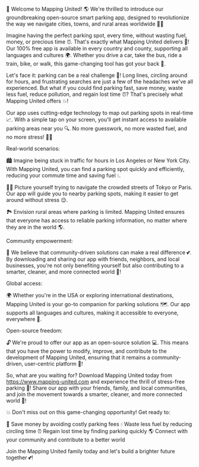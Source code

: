 🎉 Welcome to Mapping United! 🌎 We're thrilled to introduce our groundbreaking open-source smart parking app, designed to revolutionize the way we navigate cities, towns, and rural areas worldwide 🔴💨

Imagine having the perfect parking spot, every time, without wasting fuel, money, or precious time ⏰. That's exactly what Mapping United delivers 🎁! Our 100% free app is available in every country and county, supporting all languages and cultures 🌍. Whether you drive a car, take the bus, ride a train, bike, or walk, this game-changing tool has got your back 💪.

Let's face it: parking can be a real challenge 🤯! Long lines, circling around for hours, and frustrating searches are just a few of the headaches we've all experienced. But what if you could find parking fast, save money, waste less fuel, reduce pollution, and regain lost time ⏰? That's precisely what Mapping United offers 💥!

Our app uses cutting-edge technology to map out parking spots in real-time 📈. With a simple tap on your screen, you'll get instant access to available parking areas near you 🔍. No more guesswork, no more wasted fuel, and no more stress! 🙅‍♂️

Real-world scenarios:

🏙️ Imagine being stuck in traffic for hours in Los Angeles or New York City. With Mapping United, you can find a parking spot quickly and efficiently, reducing your commute time and saving fuel 💧.

🚶‍♀️ Picture yourself trying to navigate the crowded streets of Tokyo or Paris. Our app will guide you to nearby parking spots, making it easier to get around without stress 😌.

🏞️ Envision rural areas where parking is limited. Mapping United ensures that everyone has access to reliable parking information, no matter where they are in the world 🌎.

Community empowerment:

💪 We believe that community-driven solutions can make a real difference 💕. By downloading and sharing our app with friends, neighbors, and local businesses, you're not only benefiting yourself but also contributing to a smarter, cleaner, and more connected world 🌟!

Global access:

🌍 Whether you're in the USA or exploring international destinations, Mapping United is your go-to companion for parking solutions 🗺️. Our app supports all languages and cultures, making it accessible to everyone, everywhere 🎉.

Open-source freedom:

🔓 We're proud to offer our app as an open-source solution 💻. This means that you have the power to modify, improve, and contribute to the development of Mapping United, ensuring that it remains a community-driven, user-centric platform 🌟!

So, what are you waiting for? Download Mapping United today from https://www.mapping-united.com and experience the thrill of stress-free parking 🎉! Share our app with your friends, family, and local communities, and join the movement towards a smarter, cleaner, and more connected world 💪!

💥 Don't miss out on this game-changing opportunity! Get ready to:

🔴 Save money by avoiding costly parking fees
💧 Waste less fuel by reducing circling time
⏰ Regain lost time by finding parking quickly
🌎 Connect with your community and contribute to a better world

Join the Mapping United family today and let's build a brighter future together 💕!